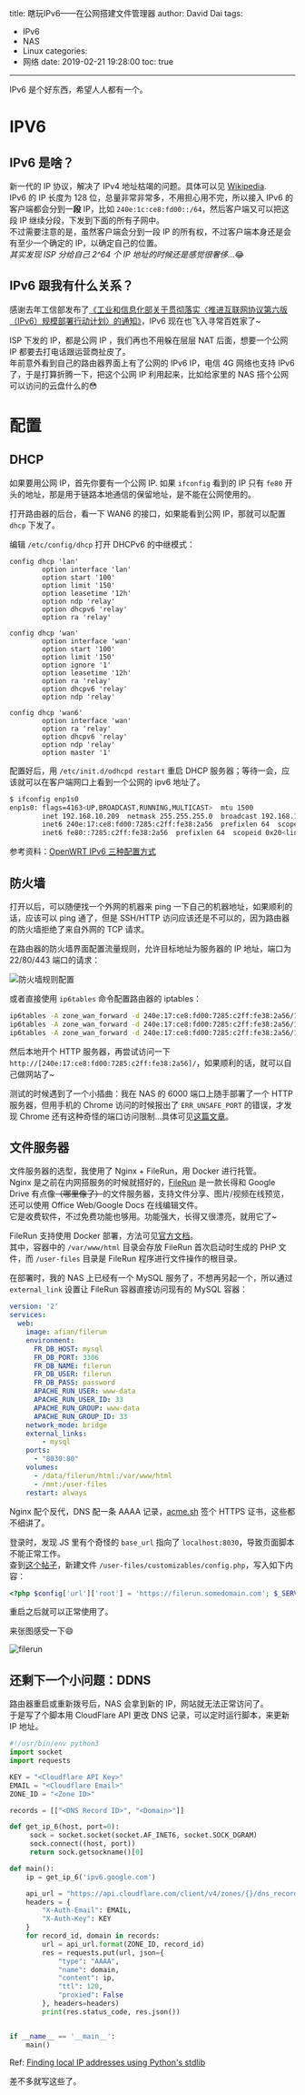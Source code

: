 title: 瞎玩IPv6——在公网搭建文件管理器
author: David Dai
tags:
  - IPv6
  - NAS
  - Linux
categories:
  - 网络
date: 2019-02-21 19:28:00
toc: true
---
IPv6 是个好东西，希望人人都有一个。

<!--more-->

# IPV6

## IPv6 是啥？
新一代的 IP 协议，解决了 IPv4 地址枯竭的问题。具体可以见 [Wikipedia](https://zh.wikipedia.org/wiki/IPv6).  
IPv6 的 IP 长度为 128 位，总量非常非常多，不用担心用不完，所以接入 IPv6 的客户端都会分到一**段** IP，比如 `240e:1c:ce8:fd00::/64`，然后客户端又可以把这段 IP 继续分段，下发到下面的所有子网中。  
不过需要注意的是，虽然客户端会分到一段 IP 的所有权，不过客户端本身还是会有至少一个确定的 IP，以确定自己的位置。  
_其实发现 ISP 分给自己 2^64 个 IP 地址的时候还是感觉很奢侈…_:joy:

## IPv6 跟我有什么关系？
感谢去年工信部发布了[《工业和信息化部关于贯彻落实〈推进互联网协议第六版（IPv6）规模部署行动计划〉的通知》](http://www.miit.gov.cn/n1146295/n1652858/n1652930/n3757020/c6154756/content.html)，IPv6 现在也飞入寻常百姓家了~

ISP 下发的 IP，都是公网 IP ，我们再也不用躲在层层 NAT 后面，想要一个公网 IP 都要去打电话跟运营商扯皮了。  
年前意外看到自己的路由器界面上有了公网的 IPv6 IP，电信 4G 网络也支持 IPv6 了，于是打算折腾一下，把这个公网 IP 利用起来，比如给家里的 NAS 搭个公网可以访问的云盘什么的:flushed:

# 配置
## DHCP
如果要用公网 IP，首先你要有一个公网 IP. 如果 `ifconfig` 看到的 IP 只有 `fe80` 开头的地址，那是用于链路本地通信的保留地址，是不能在公网使用的。

打开路由器的后台，看一下 WAN6 的接口，如果能看到公网 IP，那就可以配置 `dhcp` 下发了。

编辑 `/etc/config/dhcp` 打开 DHCPv6 的中继模式：
```
config dhcp 'lan'
        option interface 'lan'
        option start '100'
        option limit '150'
        option leasetime '12h'
        option ndp 'relay'
        option dhcpv6 'relay'
        option ra 'relay'

config dhcp 'wan'
        option interface 'wan'
        option start '100'
        option limit '150'
        option ignore '1'
        option leasetime '12h'
        option ra 'relay'
        option dhcpv6 'relay'
        option ndp 'relay'

config dhcp 'wan6'
        option interface 'wan'
        option ra 'relay'
        option dhcpv6 'relay'
        option ndp 'relay'
        option master '1'
```

配置好后，用 `/etc/init.d/odhcpd restart` 重启 DHCP 服务器；等待一会，应该就可以在客户端网口上看到一个公网的 ipv6 地址了。

```bash
$ ifconfig enp1s0
enp1s0: flags=4163<UP,BROADCAST,RUNNING,MULTICAST>  mtu 1500
        inet 192.168.10.209  netmask 255.255.255.0  broadcast 192.168.10.255
        inet6 240e:17:ce8:fd00:7285:c2ff:fe38:2a56  prefixlen 64  scopeid 0x0<global>
        inet6 fe80::7285:c2ff:fe38:2a56  prefixlen 64  scopeid 0x20<link>
```

参考资料：[OpenWRT IPv6 三种配置方式](http://blog.kompaz.win/2017/02/22/OpenWRT%20IPv6%20%E9%85%8D%E7%BD%AE/)

## 防火墙
打开以后，可以随便找一个外网的机器来 ping 一下自己的机器地址，如果顺利的话，应该可以 ping 通了，但是 SSH/HTTP 访问应该还是不可以的，因为路由器的防火墙拒绝了来自外网的 TCP 请求。

在路由器的防火墙界面配置流量规则，允许目标地址为服务器的 IP 地址，端口为 22/80/443 端口的请求：

![防火墙规则配置](/pics/firewall-config.png)

或者直接使用 `ip6tables` 命令配置路由器的 iptables：
```bash
ip6tables -A zone_wan_forward -d 240e:17:ce8:fd00:7285:c2ff:fe38:2a56/128 -p tcp -m tcp --dport 22 -m comment --comment "!fw3: Allow-v6-forward" -j zone_lan_dest_ACCEPT
ip6tables -A zone_wan_forward -d 240e:17:ce8:fd00:7285:c2ff:fe38:2a56/128 -p tcp -m tcp --dport 80 -m comment --comment "!fw3: Allow-v6-forward" -j zone_lan_dest_ACCEPT
ip6tables -A zone_wan_forward -d 240e:17:ce8:fd00:7285:c2ff:fe38:2a56/128 -p tcp -m tcp --dport 443 -m comment --comment "!fw3: Allow-v6-forward" -j zone_lan_dest_ACCEPT
```

然后本地开个 HTTP 服务器，再尝试访问一下 `http://[240e:17:ce8:fd00:7285:c2ff:fe38:2a56]/`，如果顺利的话，就可以自己做网站了~

测试的时候遇到了一个小插曲：我在 NAS 的 6000 端口上随手部署了一个 HTTP 服务器，但用手机的 Chrome 访问的时候报出了 `ERR_UNSAFE_PORT` 的错误，才发现 Chrome 还有这种奇怪的端口访问限制…具体可见[这篇文章](https://blog.csdn.net/testcs_dn/article/details/39186225)。

## 文件服务器
文件服务器的选型，我使用了 Nginx + FileRun，用 Docker 进行托管。  
Nginx 是之前在内网搭服务的时候就搭好的，[FileRun](https://www.filerun.com/) 是一款长得和 Google Drive 有点像~~（哪里像了）~~的文件服务器，支持文件分享、图片/视频在线预览，还可以使用 Office Web/Google Docs 在线编辑文件。  
它是收费软件，不过免费功能也够用。功能强大，长得又很漂亮，就用它了~

FileRun 支持使用 Docker 部署，方法可见[官方文档](https://docs.filerun.com/docker)。  
其中，容器中的 `/var/www/html` 目录会存放 FileRun 首次启动时生成的 PHP 文件，而 `/user-files` 目录是 FileRun 程序进行文件操作的根目录。

在部署时，我的 NAS 上已经有一个 MySQL 服务了，不想再另起一个，所以通过 `external_link` 设置让 FileRun 容器直接访问现有的 MySQL 容器：
```yaml
version: '2'
services:
  web:
    image: afian/filerun
    environment:
      FR_DB_HOST: mysql
      FR_DB_PORT: 3306
      FR_DB_NAME: filerun
      FR_DB_USER: filerun
      FR_DB_PASS: password
      APACHE_RUN_USER: www-data
      APACHE_RUN_USER_ID: 33
      APACHE_RUN_GROUP: www-data
      APACHE_RUN_GROUP_ID: 33
    network_mode: bridge
    external_links:
        - mysql
    ports:
      - "8030:80"
    volumes:
      - /data/filerun/html:/var/www/html
      - /mnt:/user-files
    restart: always
```

Nginx 配个反代，DNS 配一条 AAAA 记录，[acme.sh](https://github.com/Neilpang/acme.sh) 签个 HTTPS 证书，这些都不细讲了。

登录时，发现 JS 里有个奇怪的 `base_url` 指向了 `localhost:8030`，导致页面脚本不能正常工作。  
查到[这个帖子](https://www.reddit.com/r/FileRun/comments/68vucn/running_filerun_behind_nginx_reverse_proxy_xpost/)，新建文件 `/user-files/customizables/config.php`，写入如下内容：
```php
<?php $config['url']['root'] = 'https://filerun.somedomain.com'; $_SERVER['HTTPS'] = 'on';?>
```

重启之后就可以正常使用了。

来张图感受一下:smile:

![filerun](/pics/filerun.png)

## 还剩下一个小问题：DDNS
路由器重启或重新拨号后，NAS 会拿到新的 IP，网站就无法正常访问了。  
于是写了个脚本用 CloudFlare API 更改 DNS 记录，可以定时运行脚本，来更新 IP 地址。

```python
#!/usr/bin/env python3
import socket
import requests

KEY = "<Cloudflare API Key>"
EMAIL = "<Cloudflare Email>"
ZONE_ID = "<Zone ID>"

records = [["<DNS Record ID>", "<Domain>"]]

def get_ip_6(host, port=0):
     sock = socket.socket(socket.AF_INET6, socket.SOCK_DGRAM)
     sock.connect((host, port))
     return sock.getsockname()[0]

def main():
    ip = get_ip_6('ipv6.google.com')

    api_url = "https://api.cloudflare.com/client/v4/zones/{}/dns_records/{}"
    headers = {
        "X-Auth-Email": EMAIL,
        "X-Auth-Key": KEY
    }
    for record_id, domain in records:
        url = api_url.format(ZONE_ID, record_id)
        res = requests.put(url, json={
            "type": "AAAA",
            "name": domain,
            "content": ip,
            "ttl": 120,
            "proxied": False
        }, headers=headers)
        print(res.status_code, res.json())


if __name__ == '__main__':
    main()
```

Ref: [Finding local IP addresses using Python's stdlib](https://stackoverflow.com/questions/166506/finding-local-ip-addresses-using-pythons-stdlib)

差不多就写这些了。
